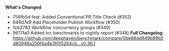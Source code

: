 **What's Changed**
- 756fb5d feat: Added Conventional PR Title Check (#352)
- 849d7e9 Add Placeholder Publish Workflow (#350)
- 1cb3783 Workflow concurrency groups (#349)
- 9617fa0 Added Inc benchmarks to nightly report (#348)
**Full Changelog**: https://github.com/deephaven/benchmark/compare/0be88dd949b89b5d80946a250f4a4b3f0f5264cb...v0.36.1
